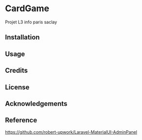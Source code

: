 # CardGame
Projet L3 info paris saclay

## Installation

## Usage

## Credits

## License

## Acknowledgements


## Reference

https://github.com/robert-upwork/Laravel-MaterialUI-AdminPanel